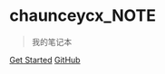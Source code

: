 # chaunceycx_NOTE

> 我的笔记本



[Get Started](#markdown)
[GitHub](https://github.com/Chaunceyxcx/note)